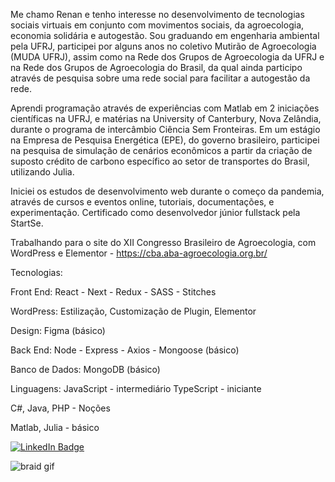 Me chamo Renan e tenho interesse no desenvolvimento de tecnologias sociais virtuais em conjunto com movimentos sociais, da agroecologia, economia solidária e autogestão. Sou graduando em engenharia ambiental pela UFRJ, participei por alguns anos no coletivo Mutirão de Agroecologia (MUDA UFRJ), assim como na Rede dos Grupos de Agroecologia da UFRJ e na Rede dos Grupos de Agroecologia do Brasil, da qual ainda participo através de pesquisa sobre uma rede social para facilitar a autogestão da rede. 

Aprendi programação através de experiências com Matlab em 2 iniciações científicas na UFRJ, e matérias na University of Canterbury, Nova Zelândia, durante o programa de intercâmbio Ciência Sem Fronteiras.
Em um estágio na Empresa de Pesquisa Energética (EPE), do governo brasileiro, participei na pesquisa de simulação de cenários econômicos a partir da criação de suposto crédito de carbono específico ao setor de transportes do Brasil, utilizando Julia.

Iniciei os estudos de desenvolvimento web durante o começo da pandemia, através de cursos e eventos online, tutoriais, documentações, e experimentação. Certificado como desenvolvedor júnior fullstack pela StartSe.

Trabalhando para o site do XII Congresso Brasileiro de Agroecologia, com WordPress e Elementor - https://cba.aba-agroecologia.org.br/

Tecnologias:

Front End: React - Next - Redux - SASS - Stitches

WordPress: Estilização, Customização de Plugin, Elementor

Design: Figma (básico)

Back End: Node - Express - Axios - Mongoose (básico)

Banco de Dados: MongoDB (básico)

Linguagens:
JavaScript - intermediário
TypeScript - iniciante

C#, Java, PHP - Noções

Matlab, Julia - básico

  <a href="https://www.linkedin.com/in/renan-barcia-bba434208/">
    <img src="https://img.shields.io/badge/LinkedIn-blue?style=for-the-badge&logo=linkedin&logoColor=white" alt="LinkedIn Badge"/>
  </a>																																												
                                                            
 ![braid gif](https://user-images.githubusercontent.com/52353767/165452568-da5995b3-2f48-4592-a8f4-8dbe20d3f7bf.gif)
